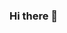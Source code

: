 ### Hi there 👋

<!--
**Ajaymakkena/Ajaymakkena** is a ✨ _special_ ✨ repository because its `README.md` (this file) appears on your GitHub profile.

Here are some ideas to get you started:

- 🔭 I’m currently working on my assignment...
- 🌱 I’m currently learning Github...
- 👯 I’m looking to collaborate on nwe friends...
- 🤔 I’m looking for help with my friends..
- 💬 Ask me about my intrest...
- 📫 How to reach me: email id:ajaymakkena5090@gmail.com...
-->
